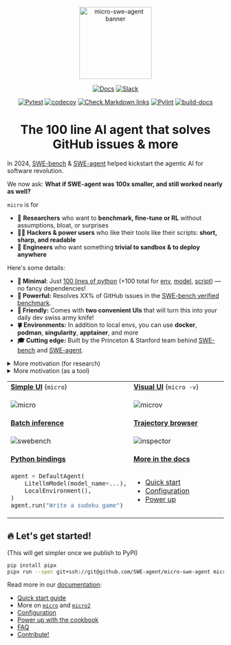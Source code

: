 <div align="center">

<a href="https://mellow-pegasus-562d44.netlify.app/"><img src="docs/assets/micro-swe-agent-banner.svg" alt="micro-swe-agent banner" style="height: 12em"/></a>

[![Docs](https://img.shields.io/badge/Docs-green?style=for-the-badge&logo=materialformkdocs&logoColor=white)](https://mellow-pegasus-562d44.netlify.app/)
[![Slack](https://img.shields.io/badge/Slack-4A154B?style=for-the-badge&logo=slack&logoColor=white)](https://join.slack.com/t/swe-bench/shared_invite/zt-36pj9bu5s-o3_yXPZbaH2wVnxnss1EkQ)

[![Pytest](https://github.com/SWE-agent/micro-swe-agent/actions/workflows/pytest.yaml/badge.svg)](https://github.com/SWE-agent/micro-swe-agent/actions/workflows/pytest.yaml)
[![codecov](https://codecov.io/gh/SWE-agent/micro-swe-agent/graph/badge.svg?token=NlwwZAO3o5)](https://codecov.io/gh/SWE-agent/micro-swe-agent)
[![Check Markdown links](https://github.com/SWE-agent/micro-swe-agent/actions/workflows/check-links.yaml/badge.svg)](https://github.com/SWE-agent/micro-swe-agent/actions/workflows/check-links.yaml)
[![Pylint](https://github.com/SWE-agent/micro-swe-agent/actions/workflows/pylint.yaml/badge.svg)](https://github.com/SWE-agent/micro-swe-agent/actions/workflows/pylint.yaml)
[![build-docs](https://github.com/SWE-agent/micro-swe-agent/actions/workflows/build-docs.yaml/badge.svg)](https://github.com/SWE-agent/micro-swe-agent/actions/workflows/build-docs.yaml)

<h1>The 100 line AI agent that solves GitHub issues & more</h1>
</div>

In 2024, [SWE-bench](https://swe-bench.com) & [SWE-agent](https://swe-agent.com) helped kickstart the agentic AI for software revolution.

We now ask: **What if SWE-agent was 100x smaller, and still worked nearly as well?**

`micro` is for

- 🧪 **Researchers** who want to **benchmark, fine-tune or RL** without assumptions, bloat, or surprises
- 🧑‍💻 **Hackers & power users** who like their tools like their scripts: **short, sharp, and readable**
- 🐳 **Engineers** who want something **trivial to sandbox & to deploy anywhere**

Here's some details:

- **🐜 Minimal**: Just [100 lines of python](https://github.com/SWE-agent/micro-swe-agent/blob/main/src/microsweagent/agents/default.py) (+100 total for [env](https://github.com/SWE-agent/micro-swe-agent/blob/main/src/microsweagent/environments/local.py),
[model](https://github.com/SWE-agent/micro-swe-agent/blob/main/src/microsweagent/models/litellm_model.py), [script](https://github.com/SWE-agent/micro-swe-agent/blob/main/src/microsweagent/run/hello_world.py)) — no fancy dependencies!
- **💪 Powerful:** Resolves XX% of GitHub issues in the [SWE-bench verified benchmark](https://www.swebench.com/).
- **🤗 Friendly:** Comes with **two convenient UIs** that will turn this into your daily dev swiss army knife!
- **🍀 Environments:** In addition to local envs, you can use **docker**, **podman**, **singularity**, **apptainer**, and more
- **🎓 Cutting edge:** Built by the Princeton & Stanford team behind [SWE-bench](https://swe-bench.com) and [SWE-agent](https://swe-agent.com).


<details>

<summary>More motivation (for research)</summary>

[SWE-agent](https://swe-agent.com/latest/) jump-started the development of AI agents in 2024. Back then, we placed a lot of emphasis on tools and special interfaces for the agent.
However, one year later, as LMs have become more capable, a lot of this is not needed at all to build a useful agent!
In fact, micro-SWE-agent

- Does not have any tools other than bash — it doesn't even use the tool-calling interface of the LMs.
  This means that you can run it with literally any model. When running in sandboxed environments you also don't need to to take care
  of installing a single package — all it needs is bash.
- Has a completely linear history — every step of the agent just appends to the messages and that's it.
  So there's no difference between the trajectory and the messages that you pass on to the LM.
- Executes actions with `subprocess.run` — every action is completely independent (as opposed to keeping a stateful shell session running).
  This makes it trivial to execute the actions in sandboxes (literally just switch out `subprocess.run` with `docker exec`) and to
  scale up effortlessly.

This makes it perfect as a baseline system and for a system that puts the language model (rather than
the agent scaffold) in the middle of our attention.

</details>

<details>
<summary>More motivation (as a tool)</summary>

Some agents are overfitted research artifacts.
Others are UI-heavy tools, highly optimized for a specific user experience.
Both variants are hard to understand.

`micro` strives to be

- **Simple** enough to understand at a glance
- **Convenient** enough to use in daily workflows
- **Flexible** to extend

A hackable tool, not a black box.

Unlike other agents (including our own [swe-agent](https://swe-agent.com/latest/)),
it is radically simpler, because it

- Does not have any tools other than bash — it doesn't even use the tool-calling interface of the LMs.
- Has a completely linear history — every step of the agent just appends to the messages and that's it.
- Executes actions with `subprocess.run` — every action is completely independent (as opposed to keeping a stateful shell session running).

</details>
<table>
<tr>
<td width="50%">
<a href="https://mellow-pegasus-562d44.netlify.app/usage/micro/"><strong>Simple UI</strong></a> (<code>micro</code>)
</td>
<td>
<a href="https://mellow-pegasus-562d44.netlify.app/usage/micro2/"><strong>Visual UI</strong></a> (<code>micro -v</code>)
</td>
</tr>
<tr>
<td width="50%">

  ![micro](https://github.com/user-attachments/assets/b4ac427a-8626-4516-8b5d-8b42e389e0be)

</td>
<td>

  ![microv](https://github.com/user-attachments/assets/bbdea603-1ddc-4608-8429-b11ba59cfe99)

</td>
</tr>
<tr>
  <td>
    <a href="https://mellow-pegasus-562d44.netlify.app/usage/swebench/"><strong>Batch inference</strong></a>
  </td>
  <td>
    <a href="https://mellow-pegasus-562d44.netlify.app/usage/inspector/"><strong>Trajectory browser</strong></a>
  </td>
<tr>
<tr>

<td>

![swebench](https://github.com/user-attachments/assets/64caad12-c47d-4148-a65c-df22f2c35cde)

</td>

<td>

![inspector](https://github.com/user-attachments/assets/d4ec52a9-a48e-4560-b4ff-36ba4658274f)

</td>

</tr>
<td>
<a href="https://mellow-pegasus-562d44.netlify.app/advanced/cookbook/"><strong>Python bindings</strong></a>
</td>
<td>
<a href="https://mellow-pegasus-562d44.netlify.app"><strong>More in the docs</strong></a>
</td>
</tr>
<tr>
<td>

```python
agent = DefaultAgent(
    LitellmModel(model_name=...),
    LocalEnvironment(),
)
agent.run("Write a sudoku game")
```
</td>
<td>

* [Quick start](https://mellow-pegasus-562d44.netlify.app/quickstart/)
* [Configuration](https://mellow-pegasus-562d44.netlify.app/advanced/configuration/)
* [Power up](https://mellow-pegasus-562d44.netlify.app/advanced/cookbook/)

</td>
</tr>
</table>

## 🔥 Let's get started!

(This will get simpler once we publish to PyPI)

```bash
pip install pipx
pipx run --spec git+ssh://git@github.com/SWE-agent/micro-swe-agent micro [-v]
```

Read more in our [documentation](https://mellow-pegasus-562d44.netlify.app/):

* [Quick start guide](https://mellow-pegasus-562d44.netlify.app/quickstart/)
* More on [`micro`](https://mellow-pegasus-562d44.netlify.app/usage/micro/) and [`micro2`](https://mellow-pegasus-562d44.netlify.app/usage/micro2/)
* [Configuration](https://mellow-pegasus-562d44.netlify.app/advanced/configuration/)
* [Power up with the cookbook](https://mellow-pegasus-562d44.netlify.app/advanced/cookbook/)
* [FAQ](https://mellow-pegasus-562d44.netlify.app/faq/)
* [Contribute!](https://mellow-pegasus-562d44.netlify.app/contributing/)

